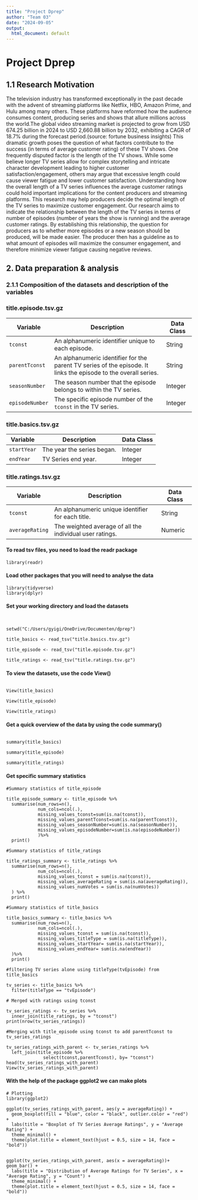 ```yaml
---
title: "Project Dprep"
author: "Team 03"
date: "2024-09-05"
output:
  html_document: default
---
```




# Project Dprep

## 1.1 Research Motivation

The television industry has transformed exceptionally in the past decade with the advent of streaming platforms like Netflix, HBO, Amazon Prime, and Hulu among many others. These platforms have reformed how the audience consumes content, producing series and shows that allure millions across the world.The global video streaming market is projected to grow from USD 674.25 billion in 2024 to USD 2,660.88 billion by 2032, exhibiting a CAGR of 18.7% during the forecast period.(source: fortune business insights) 
This dramatic growth poses the question of what factors contribute to the success (in terms of average customer rating) of these TV shows. One frequently disputed factor is the length of the TV shows. While some believe longer TV series allow for complex storytelling and intricate character development leading to higher customer satisfaction/engagement, others may argue that excessive length could cause viewer fatigue and lower customer satisfaction.
Understanding how the overall length of a TV series influences the average customer ratings could hold important implications for the content producers and streaming platforms. This research may help producers decide the optimal length of the TV series to maximize customer engagement.
Our research aims to indicate the relationship between the length of the TV series in terms of number of episodes (number of years the show is running) and the average customer ratings. By establishing this relationship, the question for producers as to whether more episodes or a new season should be produced, will be made easier. The producer then has a guideline as to what amount of episodes will maximize the consumer engagement, and therefore minimize viewer fatigue causing negative reviews. 

## 2. Data preparation & analysis

### 2.1.1 Composition of the datasets and description of the variables


### title.episode.tsv.gz

| Variable       | Description                                                                                   | Data Class |
|----------------|-----------------------------------------------------------------------------------------------|------------|
| `tconst`       | An alphanumeric identifier unique to each episode.                                           | String     |
| `parentTconst` | An alphanumeric identifier for the parent TV series of the episode. It links the episode to the overall series. | String     |
| `seasonNumber` | The season number that the episode belongs to within the TV series.                           | Integer    |
| `episodeNumber`| The specific episode number of the `tconst` in the TV series.                                | Integer    |

### title.basics.tsv.gz

| Variable   | Description                      | Data Class |
|------------|----------------------------------|------------|
| `startYear`| The year the series began.       | Integer    |
| `endYear`  | TV Series end year.              | Integer    |

### title.ratings.tsv.gz

| Variable       | Description                                                    | Data Class |
|----------------|----------------------------------------------------------------|------------|
| `tconst`       | An alphanumeric unique identifier for each title.              | String     |
| `averageRating`| The weighted average of all the individual user ratings.       | Numeric    |


#### To read tsv files, you need to load the **readr** package

```{r include=FALSE}
library(readr)
```


#### Load other packages that you will need to analyse the data

```{r include=FALSE}
library(tidyverse)
library(dplyr)
```



#### Set your working directory and load the datasets 

```{r include=FALSE}


setwd("C:/Users/gyigi/OneDrive/Documenten/dprep")

title_basics <- read_tsv("title.basics.tsv.gz")

title_episode <- read_tsv("title.episode.tsv.gz")

title_ratings <- read_tsv("title.ratings.tsv.gz")

```
#### To view the datasets, use the code **View()**

```{r}

View(title_basics)

View(title_episode)

View(title_ratings)
```


#### Get a quick overview of the data by using the code **summary()**

```{r}

summary(title_basics)

summary(title_episode)

summary(title_ratings)
```


#### Get specific summary statistics

```{r}
#Summary statistics of title_episode

title_episode_summary <- title_episode %>%
  summarise(num_rows=n(),
            num_cols=ncol(.),
            missing_values_tconst=sum(is.na(tconst)),
            missing_values_parentTconst=sum(is.na(parentTconst)),
            missing_values_seasonNumber=sum(is.na(seasonNumber)),
            missing_values_episodeNumber=sum(is.na(episodeNumber)) 
            )%>%
  print()
```
```{r}
#Summary statistics of title_ratings

title_ratings_summary <- title_ratings %>%
  summarise(num_rows=n(),
            num_cols=ncol(.),
            missing_values_tconst = sum(is.na(tconst)),
            missing_values_averageRating = sum(is.na(averageRating)),
            missing_values_numVotes = sum(is.na(numVotes))
  ) %>%
  print()
```
```{r}
#Summary statistics of title_basics

title_basics_summary <- title_basics %>%
  summarise(num_rows=n(),
            num_cols=ncol(.),
            missing_values_tconst = sum(is.na(tconst)),
            missing_values_titleType = sum(is.na(titleType)),
            missing_values_startYear= sum(is.na(startYear)),
            missing_values_endYear= sum(is.na(endYear))
  )%>%
  print()
```
```{r}
#filtering TV series alone using titleType(tvEpisode) from title_basics

tv_series <- title_basics %>%
  filter(titleType == "tvEpisode")

# Merged with ratings using tconst

tv_series_ratings <- tv_series %>%
  inner_join(title_ratings, by = "tconst")
print(nrow(tv_series_ratings))
```
```{r}
#Merging with title_episode using tconst to add parentTconst to tv_series_ratings

tv_series_ratings_with_parent <- tv_series_ratings %>%
  left_join(title_episode %>% 
              select(tconst,parentTconst), by= "tconst")
head(tv_series_ratings_with_parent)
View(tv_series_ratings_with_parent)
```


#### With the help of the package **ggplot2** we can make plots
```{r}
# Plotting
library(ggplot2)

ggplot(tv_series_ratings_with_parent, aes(y = averageRating)) +
  geom_boxplot(fill = "blue", color = "black", outlier.color = "red") +
  labs(title = "Boxplot of TV Series Average Ratings", y = "Average Rating") +
  theme_minimal() +
  theme(plot.title = element_text(hjust = 0.5, size = 14, face = "bold"))


ggplot(tv_series_ratings_with_parent, aes(x = averageRating))+ geom_bar() +
  labs(title = "Distribution of Average Ratings for TV Series", x = "Average Rating", y = "Count") +
  theme_minimal() +
  theme(plot.title = element_text(hjust = 0.5, size = 14, face = "bold"))
